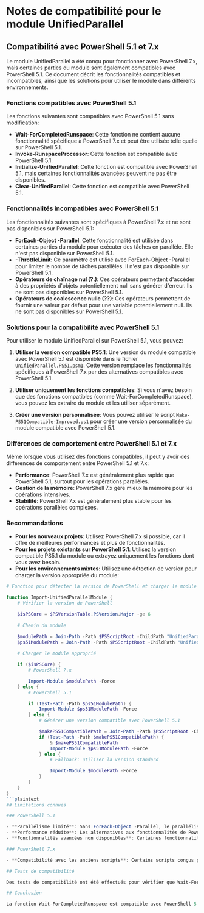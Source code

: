 # Notes de compatibilité pour le module UnifiedParallel

## Compatibilité avec PowerShell 5.1 et 7.x

Le module UnifiedParallel a été conçu pour fonctionner avec PowerShell 7.x, mais certaines parties du module sont également compatibles avec PowerShell 5.1. Ce document décrit les fonctionnalités compatibles et incompatibles, ainsi que les solutions pour utiliser le module dans différents environnements.

### Fonctions compatibles avec PowerShell 5.1

Les fonctions suivantes sont compatibles avec PowerShell 5.1 sans modification:

- **Wait-ForCompletedRunspace**: Cette fonction ne contient aucune fonctionnalité spécifique à PowerShell 7.x et peut être utilisée telle quelle sur PowerShell 5.1.
- **Invoke-RunspaceProcessor**: Cette fonction est compatible avec PowerShell 5.1.
- **Initialize-UnifiedParallel**: Cette fonction est compatible avec PowerShell 5.1, mais certaines fonctionnalités avancées peuvent ne pas être disponibles.
- **Clear-UnifiedParallel**: Cette fonction est compatible avec PowerShell 5.1.

### Fonctionnalités incompatibles avec PowerShell 5.1

Les fonctionnalités suivantes sont spécifiques à PowerShell 7.x et ne sont pas disponibles sur PowerShell 5.1:

- **ForEach-Object -Parallel**: Cette fonctionnalité est utilisée dans certaines parties du module pour exécuter des tâches en parallèle. Elle n'est pas disponible sur PowerShell 5.1.
- **-ThrottleLimit**: Ce paramètre est utilisé avec ForEach-Object -Parallel pour limiter le nombre de tâches parallèles. Il n'est pas disponible sur PowerShell 5.1.
- **Opérateurs de chaînage nul (?.)**: Ces opérateurs permettent d'accéder à des propriétés d'objets potentiellement null sans générer d'erreur. Ils ne sont pas disponibles sur PowerShell 5.1.
- **Opérateurs de coalescence nulle (??)**: Ces opérateurs permettent de fournir une valeur par défaut pour une variable potentiellement null. Ils ne sont pas disponibles sur PowerShell 5.1.

### Solutions pour la compatibilité avec PowerShell 5.1

Pour utiliser le module UnifiedParallel sur PowerShell 5.1, vous pouvez:

1. **Utiliser la version compatible PS5.1**: Une version du module compatible avec PowerShell 5.1 est disponible dans le fichier `UnifiedParallel.PS51.psm1`. Cette version remplace les fonctionnalités spécifiques à PowerShell 7.x par des alternatives compatibles avec PowerShell 5.1.

2. **Utiliser uniquement les fonctions compatibles**: Si vous n'avez besoin que des fonctions compatibles (comme Wait-ForCompletedRunspace), vous pouvez les extraire du module et les utiliser séparément.

3. **Créer une version personnalisée**: Vous pouvez utiliser le script `Make-PS51Compatible-Improved.ps1` pour créer une version personnalisée du module compatible avec PowerShell 5.1.

### Différences de comportement entre PowerShell 5.1 et 7.x

Même lorsque vous utilisez des fonctions compatibles, il peut y avoir des différences de comportement entre PowerShell 5.1 et 7.x:

- **Performance**: PowerShell 7.x est généralement plus rapide que PowerShell 5.1, surtout pour les opérations parallèles.
- **Gestion de la mémoire**: PowerShell 7.x gère mieux la mémoire pour les opérations intensives.
- **Stabilité**: PowerShell 7.x est généralement plus stable pour les opérations parallèles complexes.

### Recommandations

- **Pour les nouveaux projets**: Utilisez PowerShell 7.x si possible, car il offre de meilleures performances et plus de fonctionnalités.
- **Pour les projets existants sur PowerShell 5.1**: Utilisez la version compatible PS5.1 du module ou extrayez uniquement les fonctions dont vous avez besoin.
- **Pour les environnements mixtes**: Utilisez une détection de version pour charger la version appropriée du module:

```powershell
# Fonction pour détecter la version de PowerShell et charger le module approprié

function Import-UnifiedParallelModule {
    # Vérifier la version de PowerShell

    $isPSCore = $PSVersionTable.PSVersion.Major -ge 6
    
    # Chemin du module

    $modulePath = Join-Path -Path $PSScriptRoot -ChildPath "UnifiedParallel.psm1"
    $ps51ModulePath = Join-Path -Path $PSScriptRoot -ChildPath "UnifiedParallel.PS51.psm1"
    
    # Charger le module approprié

    if ($isPSCore) {
        # PowerShell 7.x

        Import-Module $modulePath -Force
    } else {
        # PowerShell 5.1

        if (Test-Path -Path $ps51ModulePath) {
            Import-Module $ps51ModulePath -Force
        } else {
            # Générer une version compatible avec PowerShell 5.1

            $makePS51CompatiblePath = Join-Path -Path $PSScriptRoot -ChildPath "tests\Make-PS51Compatible-Improved.ps1"
            if (Test-Path -Path $makePS51CompatiblePath) {
                & $makePS51CompatiblePath
                Import-Module $ps51ModulePath -Force
            } else {
                # Fallback: utiliser la version standard

                Import-Module $modulePath -Force
            }
        }
    }
}
```plaintext
## Limitations connues

### PowerShell 5.1

- **Parallélisme limité**: Sans ForEach-Object -Parallel, le parallélisme est limité aux runspaces manuels, qui sont plus complexes à gérer.
- **Performance réduite**: Les alternatives aux fonctionnalités de PowerShell 7.x peuvent être moins performantes.
- **Fonctionnalités avancées non disponibles**: Certaines fonctionnalités avancées du module peuvent ne pas être disponibles sur PowerShell 5.1.

### PowerShell 7.x

- **Compatibilité avec les anciens scripts**: Certains scripts conçus pour PowerShell 5.1 peuvent nécessiter des ajustements pour fonctionner correctement sur PowerShell 7.x.

## Tests de compatibilité

Des tests de compatibilité ont été effectués pour vérifier que Wait-ForCompletedRunspace fonctionne correctement sur PowerShell 5.1 et 7.x. Les résultats de ces tests sont disponibles dans le fichier `TestReport.md`.

## Conclusion

La fonction Wait-ForCompletedRunspace est compatible avec PowerShell 5.1 et 7.x, mais le module complet contient des fonctionnalités spécifiques à PowerShell 7.x. Pour une compatibilité maximale, utilisez la version PS5.1 du module ou extrayez uniquement les fonctions dont vous avez besoin.
